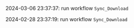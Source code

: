 2024-03-06 23:37:37: run workflow `Sync_Download` 

2024-02-28 23:37:19: run workflow `Sync_Download` 


